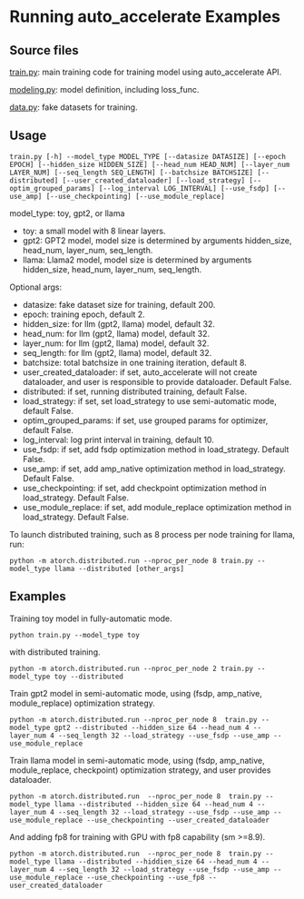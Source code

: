 # Running auto_accelerate Examples

## Source files

[train.py](./train.py): main training code for training model using auto_accelerate API.

[modeling.py](./modeling.py): model definition, including loss_func.

[data.py](./data.py): fake datasets for training.


## Usage

```
train.py [-h] --model_type MODEL_TYPE [--datasize DATASIZE] [--epoch EPOCH] [--hidden_size HIDDEN_SIZE] [--head_num HEAD_NUM] [--layer_num LAYER_NUM] [--seq_length SEQ_LENGTH] [--batchsize BATCHSIZE] [--distributed] [--user_created_dataloader] [--load_strategy] [--optim_grouped_params] [--log_interval LOG_INTERVAL] [--use_fsdp] [--use_amp] [--use_checkpointing] [--use_module_replace]
```

model_type: toy, gpt2, or llama


- toy: a small model with 8 linear layers.
- gpt2: GPT2 model, model size is determined by arguments hidden_size, head_num, layer_num, seq_length.
- llama: Llama2 model, model size is determined by arguments hidden_size, head_num, layer_num, seq_length.

Optional args:

+ datasize: fake dataset size for training, default 200.
+ epoch: training epoch, default 2.
+ hidden_size: for llm (gpt2, llama) model, default 32.
+ head_num: for llm (gpt2, llama) model, default 32.
+ layer_num: for llm (gpt2, llama) model, default 32.
+ seq_length: for llm (gpt2, llama) model, default 32.
+ batchsize: total batchsize in one training iteration, default 8.
+ user_created_dataloader: if set, auto_accelerate will not create dataloader, and user is responsible to provide dataloader. Default False.
+ distributed: if set, running distributed training, default False.
+ load_strategy: if set, set load_strategy to use semi-automatic mode, default False.
+ optim_grouped_params: if set, use grouped params for optimizer, default False.
+ log_interval: log print interval in training, default 10.
+ use_fsdp: if set, add fsdp optimization method in load_strategy. Default False.
+ use_amp: if set, add amp_native optimization method in load_strategy. Default False.
+ use_checkpointing: if set, add checkpoint optimization method in load_strategy. Default False.
+ use_module_replace: if set, add module_replace optimization method in load_strategy. Default False.

To launch distributed training, such as 8 process per node training for llama,  run:

```
python -m atorch.distributed.run --nproc_per_node 8 train.py --model_type llama --distributed [other_args]
```

## Examples

Training toy model in fully-automatic mode.
```
python train.py --model_type toy
```
with distributed training.

```
python -m atorch.distributed.run --nproc_per_node 2 train.py --model_type toy --distributed
```

Train gpt2 model in semi-automatic mode, using (fsdp, amp_native, module_replace) optimization strategy.

```
python -m atorch.distributed.run --nproc_per_node 8  train.py --model_type gpt2 --distributed --hidden_size 64 --head_num 4 --layer_num 4 --seq_length 32 --load_strategy --use_fsdp --use_amp --use_module_replace
```

Train llama model in semi-automatic mode, using (fsdp, amp_native, module_replace, checkpoint) optimization strategy, and user provides dataloader.
```
python -m atorch.distributed.run  --nproc_per_node 8  train.py --model_type llama --distributed --hidden_size 64 --head_num 4 --layer_num 4 --seq_length 32 --load_strategy --use_fsdp --use_amp --use_module_replace --use_checkpointing --user_created_dataloader
```
And adding fp8 for training with GPU with fp8 capability (sm >=8.9).
```
python -m atorch.distributed.run  --nproc_per_node 8  train.py --model_type llama --distributed --hiddien_size 64 --head_num 4 --layer_num 4 --seq_length 32 --load_strategy --use_fsdp --use_amp --use_module_replace --use_checkpointing --use_fp8 --user_created_dataloader
```

